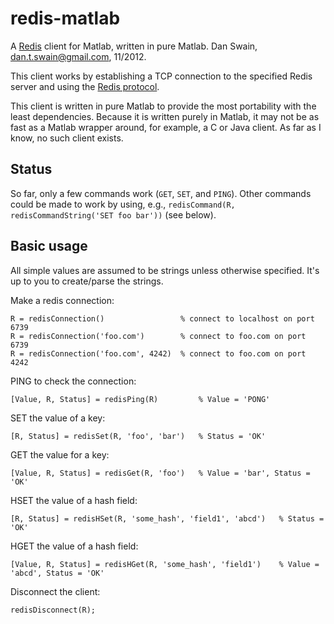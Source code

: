 # redis-matlab

A [Redis](http://redis.io) client for Matlab, written in pure Matlab.  Dan Swain, dan.t.swain@gmail.com, 11/2012.

This client works by establishing a TCP connection to the specified Redis server and using the [Redis protocol](http://redis.io/topics/protocol).

This client is written in pure Matlab to provide the most portability with the least dependencies.  Because it is written purely in Matlab, it may not be as fast as a Matlab wrapper around, for example, a C or Java client.  As far as I know, no such client exists.

## Status

So far, only a few commands work (`GET`, `SET`, and `PING`).  Other commands could be made to work by using, e.g., `redisCommand(R, redisCommandString('SET foo bar'))` (see below).

## Basic usage

All simple values are assumed to be strings unless otherwise specified.  It's up to you to create/parse the strings.

Make a redis connection:

    R = redisConnection()                 % connect to localhost on port 6739
    R = redisConnection('foo.com')        % connect to foo.com on port 6739
    R = redisConnection('foo.com', 4242)  % connect to foo.com on port 4242

PING to check the connection:

    [Value, R, Status] = redisPing(R)         % Value = 'PONG'

SET the value of a key:

    [R, Status] = redisSet(R, 'foo', 'bar')   % Status = 'OK'

GET the value for a key:

    [Value, R, Status] = redisGet(R, 'foo')   % Value = 'bar', Status = 'OK'

HSET the value of a hash field:

    [R, Status] = redisHSet(R, 'some_hash', 'field1', 'abcd')   % Status = 'OK'

HGET the value of a hash field:

    [Value, R, Status] = redisHGet(R, 'some_hash', 'field1')    % Value = 'abcd', Status = 'OK'

Disconnect the client:

    redisDisconnect(R);
